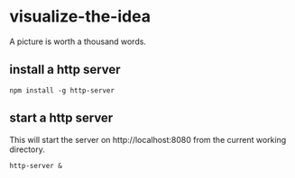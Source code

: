 # visualize-the-idea

A picture is worth a thousand words.

## install a http server

```
npm install -g http-server
```

## start a http server
This will start the server on http://localhost:8080 from the current working directory.
```
http-server & 
```